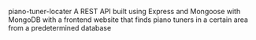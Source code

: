 piano-tuner-locater
A REST API built using Express and Mongoose with MongoDB with a frontend website that finds piano tuners in a certain area from a predetermined database
